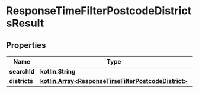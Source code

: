 
# ResponseTimeFilterPostcodeDistrictsResult

## Properties
Name | Type | Description | Notes
------------ | ------------- | ------------- | -------------
**searchId** | **kotlin.String** |  | 
**districts** | [**kotlin.Array&lt;ResponseTimeFilterPostcodeDistrict&gt;**](ResponseTimeFilterPostcodeDistrict.md) |  | 



